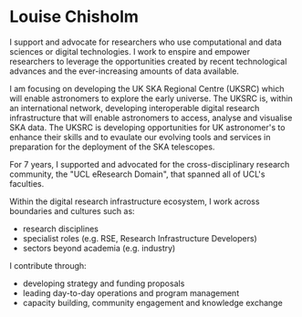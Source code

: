 # Louise Chisholm
I support and advocate for researchers who use computational and data sciences or digital technologies. I work to enspire and empower researchers to leverage the opportunities created by recent technological advances and the ever-increasing amounts of data available.

I am focusing on developing the UK SKA Regional Centre (UKSRC) which will enable astronomers to explore the early universe. The UKSRC is, within an international network, developing interoperable digital research infrastructure that will enable astronomers to access, analyse and visualise SKA data. The UKSRC is developing opportunities for UK astronomer's to enhance their skills and to evaulate our evolving tools and services in preparation for the deployment of the SKA telescopes.

For 7 years, I supported and advocated for the cross-disciplinary research community, the "UCL eResearch Domain", that spanned all of UCL's faculties.   

Within the digital research infrastructure ecosystem, I work across boundaries and cultures such as:
* research disciplines
* specialist roles (e.g. RSE, Research Infrastructure Developers)
* sectors beyond academia (e.g. industry)

 I contribute through: 
 * developing strategy and funding proposals
 * leading day-to-day operations and program management
 * capacity building, community engagement and knowledge exchange

   

 
